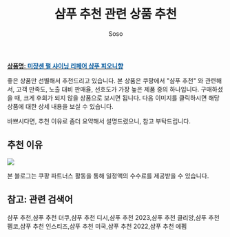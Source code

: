 ﻿---
layout: post
title:  "샴푸 추천 관련 상품 추천"
author: Soso
categories: [ 디지털/가전]
tags: [샴푸 추천,샴푸 추천 더쿠,샴푸 추천 디시,샴푸 추천 2023,샴푸 추천 클리앙,샴푸 추천 펨코,샴푸 추천 인스티즈,샴푸 추천 미국,샴푸 추천 2022,샴푸 추천 에펨]
image: https://ads-partners.coupang.com/image1/7uC-NcHu6cOwudUt7iG30j6srPC5YRQJOU0dyAcW8N_pXSiQ4LEZXjozALE0a7mvgx9-NMQSLGmERtGToQpxkoPUmLGOeqZ2z6b_HDsgW7Rqt4kBwIJASqY7WR4xSwKTWP7uARLYl52jFrsAlFchPHGXis-Rz8waeWLE037-b5zT3BpU9HEMyPIeGg8GaU_2-hq58XDF6arFqIaF26UPOAC2b1XhP3NeKpuhNZf3XKlJgNGyURKE2tD-r6m37mF1PGKVE-EDupuFdmh8sAjr_PjIfSMang== 
description: "쿠팡에서 샴푸 추천 관련 상품으로 가장 고객 선호도가 높은 제품 중 하나입니다."
---

<a href="https://link.coupang.com/re/AFFSDP?lptag=AF5673682&pageKey=6981217935&itemId=17053994352&vendorItemId=84228418507&traceid=V0-153-dd868a301a3d2a4b&requestid=20240206140813462043734087&token=31850C%7CMIXED"><b>상품명: <font color='#01579B'>미쟝센 펄 샤이닝 리페어 샴푸 피오니향</font></b></a>

좋은 상품만 선별해서 추천드리고 있습니다.
본 상품은 쿠팡에서 "샴푸 추천" 와 관련해서, 고객 만족도, 노출 대비 판매율, 선호도가 가장 높은 제품 중의 하나입니다.
구매하셨을 때, 크게 후회가 되지 않을 상품으로 보시면 됩니다. 
다음 이미지를 클릭하시면 해당 상품에 대한 상세 내용을 보실 수 있습니다.

바쁘시다면, 추천 이유로 좀더 요약해서 설명드렸으니, 참고 부탁드립니다.

## 추천 이유 

<a href="https://link.coupang.com/re/AFFSDP?lptag=AF5673682&pageKey=6981217935&itemId=17053994352&vendorItemId=84228418507&traceid=V0-153-dd868a301a3d2a4b&requestid=20240206140813462043734087&token=31850C%7CMIXED"><img src="https://thumbnail9.coupangcdn.com/thumbnails/remote/q89/image/retail/images/4039831684218377-4389e7db-e18f-4a6f-808c-10364e76a317.jpg"></a> 

본 블로그는 쿠팡 파트너스 활동을 통해 일정액의 수수료를 제공받을 수 있습니다.

## 참고: 관련 검색어    
샴푸 추천,샴푸 추천 더쿠,샴푸 추천 디시,샴푸 추천 2023,샴푸 추천 클리앙,샴푸 추천 펨코,샴푸 추천 인스티즈,샴푸 추천 미국,샴푸 추천 2022,샴푸 추천 에펨